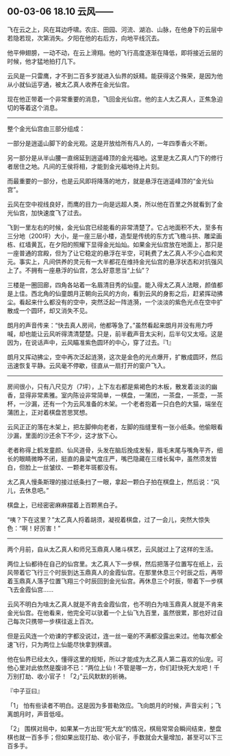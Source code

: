## 00-03-06 18.10 云风——

飞在云之上，风在耳边呼啸。农庄、田园、河流、湖泊、山脉，在他身下的云层中若隐若现，次第消失。夕阳在他的右后方，向地平线沉去。

他平伸翅膀，一动不动，在云上滑翔。他的飞行高度逐渐在降低，即将接近云层的时候，他才猛地拍打几下。

云风是一只雷鹰，才不到二百多岁就进入仙界的妖精。能获得这个殊荣，是因为他从小就仙运亨通，被太乙真人收养在金光仙宫。

现在他正带着一个非常重要的消息，飞回金光仙宫。他的主人太乙真人，正焦急迫切的等着这个消息。

***

整个金光仙宫由三部分组成：

一部分是逍遥山脚下的金光观。这是开放给所有凡人的，一年四季香火不断。

另一部分是从半山腰一直绵延到逍遥峰顶的金光福地。这里是太乙真人门下的修行者居住之地。凡间的王侯将相，才能到金光福地待上片刻。

而最重要的一部分，也是云风即将降落的地方，就是悬浮在逍遥峰顶的“金光仙宫”。

云风在空中视线良好，而鹰的目力一向是远超人类，所以他在百里之外就看到了金光仙宫，加快速度飞了过去。

飞到一里左右的时候，金光仙宫已经能看的非常清楚了。它占地面积不大，至多有三分地（200坪）大小，是一座三层小楼，造型是传统的东方式飞檐斗拱、雕梁画栋、红墙黄瓦，在夕阳的照耀下显得金光灿灿。如果金光仙宫放在地面上，那只是一座普通的宫殿，但为了让它稳定的悬浮在半空，可耗费了太乙真人不少心血和灵元。事实上，凡间供养的灵元有一大半都花在维持金光仙宫的悬浮状态和对抗强风上了。不拥有一座悬浮的仙宫，怎么好意思当“上仙”？

三楼是一圈回廊，四角各站着一名眉清目秀的仙童。能入得太乙真人法眼，颜值都是上佳。西北角的仙童朗月正朝向云风的方向，看到云风的身影之后，赶紧挥动拂尘。看起来什么都没有的空中，突然泛起一阵涟漪，一个淡淡的紫色光点在空中扩散成一个圆环，却又消失不见。

朗月的声音传来：“快去真人房间，他都等急了。”虽然看起来朗月并没有用力呼喊，却也能让云风听得清清楚楚。只是，前半截声音太尖利，后半句又太哑。这是因为，在说话声中，云风瞄准紫色圆环的中心，穿了过去。『1』

朗月又挥动拂尘，空中再次泛起涟漪，这次是金色的光点爆开，扩散成圆环，然后迅速恢复平静。云风毫不停歇，径直从一扇打开的窗户飞入。

***

房间很小，只有八尺见方（7坪），上下左右都是紫褐色的木板，散发着淡淡的幽香，显得非常素雅。室内陈设非常简单，一棋盘，一蒲团，一茶盘，一茶壶，一茶杯，一沙漏，还有一个为云风准备的木架。一个老者抱着一只白色的大猫，端坐在蒲团上，正对着棋盘苦思冥想。

云风正正的落在木架上，把左脚伸向老者，左脚的指缝里有一张小纸条。他偷眼看沙漏，里面的沙还余下不少，这才放下心。

老者称得上鹤发童颜、仙风道骨，头发在脑后挽成发髻，眉毛末尾与嘴角平齐，细长的眼睛微睁不闭，挺直的鼻梁气度庄严，嘴巴隐藏在三缕长髯中，虽然须发皆白，但脸上一丝皱纹、一颗老年斑都没有。

太乙真人慢条斯理的接过纸条扫了一眼，拿起一颗白子拍在棋盘上，然后说：“风儿，去休息吧。”

棋盘上，已经密密麻麻摆着上百颗黑白子。

“咦？下在这里？”太乙真人捋着胡须，凝视着棋盘，过了一会儿，突然大惊失色：“啊！好厉害！”

***

两个月前，自从太乙真人和师兄玉鼎真人赌斗棋艺，云风就过上了这样的生活。

两位上仙都待在自己的仙宫里。太乙真人下一步棋，然后把落子位置写在纸上，云风带着它飞行三个时辰到达玉鼎真人的金霞仙宫。在那里休息三个时辰之后，再带着玉鼎真人落子位置飞翔三个时辰回到金光仙宫。再休息三个时辰，带着下一步棋飞去金霞仙宫……

云风不明白为啥太乙真人就是不肯去金霞仙宫，也不明白为啥玉鼎真人就是不肯来金光仙宫。在他看来，他完全可以驮着一个上仙飞九百里，虽然很累，那也好过自己每次只携带一步棋往返上百次。

但是云风连一个劝谏的字都没说过，连一丝一毫的不满都没露出来过。他每次都全速飞行，只为两位上仙能尽快拿到棋谱。

他在仙界已经太久，懂得这里的规矩，所以才能成为太乙真人第二喜欢的仙宠。可他心里对此依然是腹诽不已：“两位上仙！不管是哪一方，你们赶快死大龙吧！千万别打劫、收小官子！「2」”云风默默的祈祷。

『中子豆曰』

「1」 怕有些读者不明白。这是因为多普勒效应。飞向朗月的时候，声音尖利；飞离朗月时，声音低哑。

「2」 围棋对局中，如果某一方出现“死大龙”的情况，棋局常常会瞬间结束，整盘棋也就一百多手；但如果出现打劫、收小官子，手数就会大量增加，甚至可以下三百多手。